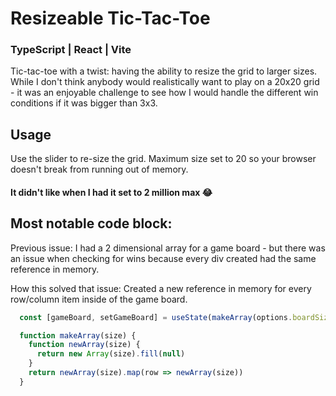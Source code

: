 # Resizeable Tic-Tac-Toe
### TypeScript | React | Vite
Tic-tac-toe with a twist: having the ability to resize the grid to larger sizes. While I don't think anybody would realistically want to play on a 20x20 grid - it was an enjoyable challenge to see how I would handle the different win conditions if it was bigger than 3x3.

## Usage

Use the slider to re-size the grid.
Maximum size set to 20 so your browser doesn't break from running out of memory.
#### It didn't like when I had it set to 2 million max 😂

## Most notable code block:

Previous issue: I had a 2 dimensional array for a game board - but there was an issue when checking for wins because every div created had the same reference in memory.

How this solved that issue: Created a new reference in memory for every row/column item inside of the game board.

```javascript
  const [gameBoard, setGameBoard] = useState(makeArray(options.boardSize))

  function makeArray(size) {
    function newArray(size) {
      return new Array(size).fill(null)
    }
    return newArray(size).map(row => newArray(size))
  }
```
